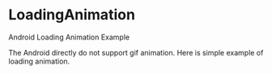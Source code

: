 LoadingAnimation
================

Android Loading Animation Example

The Android directly do not support gif animation. Here is simple example of loading animation.


